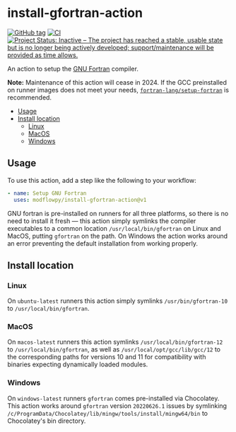 # install-gfortran-action

[![GitHub tag](https://img.shields.io/github/tag/modflowpy/install-gfortran-action.svg)](https://github.com/modflowpy/install-gfortran-action/tags/latest)
[![CI](https://github.com/modflowpy/install-gfortran-action/actions/workflows/ci.yml/badge.svg?branch=main)](https://github.com/modflowpy/install-gfortran-action/actions/workflows/ci.yml)
[![Project Status: Inactive – The project has reached a stable, usable state but is no longer being actively developed; support/maintenance will be provided as time allows.](https://www.repostatus.org/badges/latest/inactive.svg)](https://www.repostatus.org/#inactive)

An action to setup the [GNU Fortran](https://gcc.gnu.org/fortran/) compiler.

**Note:** Maintenance of this action will cease in 2024. If the GCC preinstalled on runner images does not meet your needs, [`fortran-lang/setup-fortran`](https://github.com/fortran-lang/setup-fortran) is recommended.

<!-- START doctoc generated TOC please keep comment here to allow auto update -->
<!-- DON'T EDIT THIS SECTION, INSTEAD RE-RUN doctoc TO UPDATE -->

- [Usage](#usage)
- [Install location](#install-location)
  - [Linux](#linux)
  - [MacOS](#macos)
  - [Windows](#windows)

<!-- END doctoc generated TOC please keep comment here to allow auto update -->

## Usage

To use this action, add a step like the following to your workflow:

```yaml
- name: Setup GNU Fortran
  uses: modflowpy/install-gfortran-action@v1
```

GNU fortran is pre-installed on runners for all three platforms, so there is no need to install it fresh &mdash; this action simply symlinks the compiler executables to a common location `/usr/local/bin/gfortran` on Linux and MacOS, putting `gfortran` on the path. On Windows the action works around an error preventing the default installation from working properly.

## Install location

### Linux

On `ubuntu-latest` runners this action simply symlinks `/usr/bin/gfortran-10` to `/usr/local/bin/gfortran`.

### MacOS

On `macos-latest` runners this action symlinks `/usr/local/bin/gfortran-12` to `/usr/local/bin/gfortran`, as well as `/usr/local/opt/gcc/lib/gcc/12` to the corresponding paths for versions 10 and 11 for compatibility with binaries expecting dynamically loaded modules.

### Windows

On `windows-latest` runners `gfortran` comes pre-installed via Chocolatey. This action works around `gfortran` version `20220626.1` issues by symlinking `/c/ProgramData/Chocolatey/lib/mingw/tools/install/mingw64/bin` to Chocolatey's bin directory.
